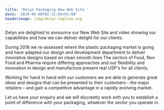 ```yaml
---
title: 'Delyn Packaging New Web Site '
date: '2018-06-08T02:31:05+01:00'
headerimage: /img/delyn-tagline.svg
---
```

Delyn are delighted  to announce our New Web Site and video showing our capabilities and how we can deliver delight for our clients:

During 2018 we re-assessed where the plastic packaging market is going and have adapted our design and development department to deliver innovative designs based on clean smooth lines The sectors of Food, Non Food and Pharma require differing approaches and our flexibility and innovation in design and manufacture present real USP's for all clients. 

Working for hand in hand with our customers we are able to generate great ideas and designs that can be presented to their customers – the major retailers – and gain a competitive advantage in a rapidly evolving market.

Let us have your enquiry and we will discreetly work with you to establish a point of difference with your packaging, whatever the sector you operate in.
